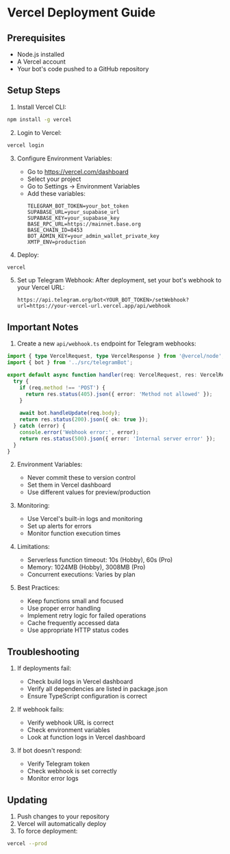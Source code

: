 # Vercel Deployment Guide

## Prerequisites
- Node.js installed
- A Vercel account
- Your bot's code pushed to a GitHub repository

## Setup Steps

1. Install Vercel CLI:
```bash
npm install -g vercel
```

2. Login to Vercel:
```bash
vercel login
```

3. Configure Environment Variables:
   - Go to https://vercel.com/dashboard
   - Select your project
   - Go to Settings → Environment Variables
   - Add these variables:
     ```
     TELEGRAM_BOT_TOKEN=your_bot_token
     SUPABASE_URL=your_supabase_url
     SUPABASE_KEY=your_supabase_key
     BASE_RPC_URL=https://mainnet.base.org
     BASE_CHAIN_ID=8453
     BOT_ADMIN_KEY=your_admin_wallet_private_key
     XMTP_ENV=production
     ```

4. Deploy:
```bash
vercel
```

5. Set up Telegram Webhook:
   After deployment, set your bot's webhook to your Vercel URL:
   ```
   https://api.telegram.org/bot<YOUR_BOT_TOKEN>/setWebhook?url=https://your-vercel-url.vercel.app/api/webhook
   ```

## Important Notes

1. Create a new `api/webhook.ts` endpoint for Telegram webhooks:
```typescript
import { type VercelRequest, type VercelResponse } from '@vercel/node';
import { bot } from '../src/telegramBot';

export default async function handler(req: VercelRequest, res: VercelResponse) {
  try {
    if (req.method !== 'POST') {
      return res.status(405).json({ error: 'Method not allowed' });
    }
    
    await bot.handleUpdate(req.body);
    return res.status(200).json({ ok: true });
  } catch (error) {
    console.error('Webhook error:', error);
    return res.status(500).json({ error: 'Internal server error' });
  }
}
```

2. Environment Variables:
   - Never commit these to version control
   - Set them in Vercel dashboard
   - Use different values for preview/production

3. Monitoring:
   - Use Vercel's built-in logs and monitoring
   - Set up alerts for errors
   - Monitor function execution times

4. Limitations:
   - Serverless function timeout: 10s (Hobby), 60s (Pro)
   - Memory: 1024MB (Hobby), 3008MB (Pro)
   - Concurrent executions: Varies by plan

5. Best Practices:
   - Keep functions small and focused
   - Use proper error handling
   - Implement retry logic for failed operations
   - Cache frequently accessed data
   - Use appropriate HTTP status codes

## Troubleshooting

1. If deployments fail:
   - Check build logs in Vercel dashboard
   - Verify all dependencies are listed in package.json
   - Ensure TypeScript configuration is correct

2. If webhook fails:
   - Verify webhook URL is correct
   - Check environment variables
   - Look at function logs in Vercel dashboard

3. If bot doesn't respond:
   - Verify Telegram token
   - Check webhook is set correctly
   - Monitor error logs

## Updating

1. Push changes to your repository
2. Vercel will automatically deploy
3. To force deployment:
```bash
vercel --prod
```
